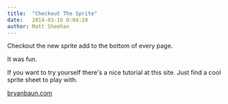 ```yaml
---
title:  "Checkout The Sprite"
date:   2014-03-16 0:04:28
author: Matt Sheehan
---
```



Checkout the new sprite add to the bottom of every page.

It was fun.

If you want to try yourself there's a nice tutorial at this site. Just find a cool sprite sheet to play with.

[bryanbaun.com](http://bryanbraun.com/2014/03/15/how-i-rebuilt-flying-toasters-using-only-css-animations)